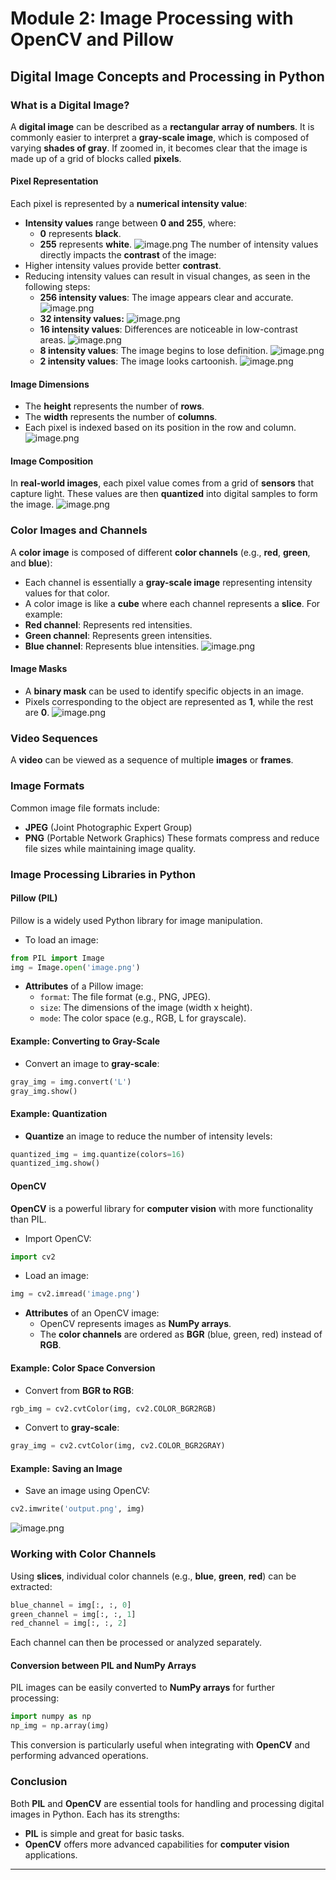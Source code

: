 

# Module 2: Image Processing with OpenCV and Pillow
## Digital Image Concepts and Processing in Python
### What is a Digital Image?
A **digital image** can be described as a **rectangular array of numbers**. It is commonly easier to interpret a **gray-scale image**, which is composed of varying **shades of gray**. If zoomed in, it becomes clear that the image is made up of a grid of blocks called **pixels**.
#### Pixel Representation
Each pixel is represented by a **numerical intensity value**:
- **Intensity values** range between **0 and 255**, where:
	- **0** represents **black**.
	- **255** represents **white**.
![image.png](https://prod-files-secure.s3.us-west-2.amazonaws.com/03e82b26-cccb-4906-bb56-adabcbdc0655/fa1bb4aa-313a-44c2-a7b3-7fa4a8432b08/image.png?X-Amz-Algorithm=AWS4-HMAC-SHA256&X-Amz-Content-Sha256=UNSIGNED-PAYLOAD&X-Amz-Credential=ASIAZI2LB4663TH2E5ZT%2F20250130%2Fus-west-2%2Fs3%2Faws4_request&X-Amz-Date=20250130T051518Z&X-Amz-Expires=3600&X-Amz-Security-Token=IQoJb3JpZ2luX2VjEJX%2F%2F%2F%2F%2F%2F%2F%2F%2F%2FwEaCXVzLXdlc3QtMiJGMEQCIBu5BNjyFOrf9LljuWaDskocj%2B9Q32A9EF%2BRD7xu4QPiAiBQHCMfCR9l1eCv0DHM7sHdsjA8m49uEirSiS5D6sa1VSqIBAie%2F%2F%2F%2F%2F%2F%2F%2F%2F%2F8BEAAaDDYzNzQyMzE4MzgwNSIMxX8JGh9YMNE4JAqwKtwDxhUkn%2BBwKuRPKm67Gd3hhvrSEYqr1tchtJ0WjqvoFWBLlNTfRhi%2B%2BrAEZNTO1bxnvlwRsMc4mzyTUIb%2BTeYytbZKfsKccSEiFedvSx0gjeppTxplIE27FnOozjsDXK4SD%2FG4MoQ9jI6fsfIYnymPb64XfHRoK5RCCI5FJY2si%2Bm6Wa4VHyKzGEydUQyClqdINskdHACaHqZ9LCPVv9%2B31A2JKAiy4lPcmM9vtwJQwFEkCx7AzcSW2VNF21Tr9i0y7fP%2FVBbsjkSqQx205lcAOENifBU2SWWmyBmca7slKiMyUCqFbdI9anKqn5FjwMZN8%2BR%2FVPFq%2FOCmDX9bev%2Fhxt%2BU25h5m5iqk3%2F9dvvGRt3kTH1dG%2FwDtls9YQuhmyQ89sfBxr0tNar9NyNgs5iIR45cWg0QpMJRT1UdVH4Fa4iIOIn2hapXDxg5xSkpDUaePIsXwwOe68EFGwHvtis6eoKnyqJ8wW59zgI0iNUjtLfrBau5AcCr5BImzDGecW95bgA69gtDYlDkzRVE1zKTmPEpySp2na897qcy2h%2FpmRBONkkCxUMFCvBqdTP0EbZj%2B4xsoDpppM0yXTh%2F6Q0zNZ25bNeEGvvpYDaISRe3FpI8lbo%2Fnc1%2BKhbIKAMw6YbsvAY6pgGE%2FuQhlQcB%2BIQgaMB5uyI%2F7O9OyGV%2Fb9829pLmgX6xmYsZWkOZVXFH5y3uK9h0%2Fr6R%2F8pHkTwN5qhHm9Jcz1ZTrX6xED6TpeK6N%2BZdcCWuu6eVNIAQGSuwZ38tN%2Fxbq3wCTeM8ZL5g0ZYBF8ve3lFtyUwx9Tpkns%2Budjyrv8mK3%2BKymhCV63v%2FT2n3HaW7w4YQ1nkUb2yEAg7Rh5rS%2BqfASZlg9sEo&X-Amz-Signature=11f1c8b8edde99df3488d58667bd1275a60bc9d60697b8587e0e781f8072da95&X-Amz-SignedHeaders=host&x-id=GetObject)
The number of intensity values directly impacts the **contrast** of the image:
- Higher intensity values provide better **contrast**.
- Reducing intensity values can result in visual changes, as seen in the following steps:
	- **256 intensity values**: The image appears clear and accurate.
![image.png](https://prod-files-secure.s3.us-west-2.amazonaws.com/03e82b26-cccb-4906-bb56-adabcbdc0655/0de7dfb4-99dc-4b87-8932-5165b3c3b775/image.png?X-Amz-Algorithm=AWS4-HMAC-SHA256&X-Amz-Content-Sha256=UNSIGNED-PAYLOAD&X-Amz-Credential=ASIAZI2LB466VI7PGYJE%2F20250130%2Fus-west-2%2Fs3%2Faws4_request&X-Amz-Date=20250130T051519Z&X-Amz-Expires=3600&X-Amz-Security-Token=IQoJb3JpZ2luX2VjEJX%2F%2F%2F%2F%2F%2F%2F%2F%2F%2FwEaCXVzLXdlc3QtMiJHMEUCIQDJ1o597HEixRDx5lTifYZoZRY3eHtYlEs6ULdKSff0FgIgGNuNhlmwrVjOb7xQ9aamhQhYG5xjM%2Fw2DblMEZ7s9KYqiAQInv%2F%2F%2F%2F%2F%2F%2F%2F%2F%2FARAAGgw2Mzc0MjMxODM4MDUiDDpufejfguBRjBnC8ircA0Dao6CMezmdTYhLe3Ge%2FmPkwG%2FuqNi%2BJWGrJvRATCTRTgQpFqhDLO6cqkBWs6CDq9X63Csu51s%2F2NT%2BWGnf37XgzjwvlBdH%2B9sChy8dcm3ElZJt2ifmXA8bf3ooczUjwxpJnieeSQDC5mMgQiNAyNwZusJBSilMtOAaoLhvo2uP6%2B5DJi%2FHLMR%2BSbJH4Ej1z7h7nt5F9vWL9ON3jEIPPCpXiDthTNJ3DbJpfULWSGzH6TDFtnUhbbLz9CXw%2BhIhAND8C%2BqXyDoyChowsZeYR7StlxuU0di9XqZjJLeb4CYU%2B43YZWLcPbCmhLcOAzP6UT9F10DSXYtEd%2F%2BS3zXQiNQCjZUxbO3XLBZkcHFm2tl9uVdmyfFwISNu%2FOgVoHmtzzb1VcI%2FFOVegaGabMRj2rurqXPN9%2FXNVW8CEMdsVXvGoIPdHTYIZ9oeRF17y7qDIm5Y3JFtS0%2FS4WdG5sq2csWyK%2FrXH5FbFVJK1Ridwxzy7x0Ca7DYRziDQUTo1jte90COaO0CW3ne3vzbGqJUGWyfA4haJqcQ9Ds90y4khx0C7qAK0jGlNPfdTxeK%2F%2F%2BjDAPggoxWjzKnm4UJkSiaV52eqZOl9FIAA0DeqbXST4UD0JFR%2F6aHqM0uC%2F%2B4MOWG7LwGOqUBN8wLsQAkpAi2cgd6Rh8PuGt6qEya%2B52F02F6r6eATodDAFVP%2F7%2FcimrqxvzCwKpmg3pjvHthAK83Eh66qEWjpQgpG1JUDSvpBhP09ufkVUd1Xwc%2FMO%2BuqxDD7iG4fwCy3RUSnKzG%2FwbECTQM7CDxTx%2FcixVwiNmiHOGRfRd5w28He%2FOH3X3wlMEcZudbFw6HYI%2B1XP1dmN9zrLGmhcEokqLXNmN6&X-Amz-Signature=57a9b5cd0712052f193842f7a8b44baa88a8f55de5444271bbd8418b5ad465b7&X-Amz-SignedHeaders=host&x-id=GetObject)
	- **32 intensity values:**
![image.png](https://prod-files-secure.s3.us-west-2.amazonaws.com/03e82b26-cccb-4906-bb56-adabcbdc0655/7eb81f08-b190-4c5a-ba2b-2a498a15b2c4/image.png?X-Amz-Algorithm=AWS4-HMAC-SHA256&X-Amz-Content-Sha256=UNSIGNED-PAYLOAD&X-Amz-Credential=ASIAZI2LB466VI7PGYJE%2F20250130%2Fus-west-2%2Fs3%2Faws4_request&X-Amz-Date=20250130T051519Z&X-Amz-Expires=3600&X-Amz-Security-Token=IQoJb3JpZ2luX2VjEJX%2F%2F%2F%2F%2F%2F%2F%2F%2F%2FwEaCXVzLXdlc3QtMiJHMEUCIQDJ1o597HEixRDx5lTifYZoZRY3eHtYlEs6ULdKSff0FgIgGNuNhlmwrVjOb7xQ9aamhQhYG5xjM%2Fw2DblMEZ7s9KYqiAQInv%2F%2F%2F%2F%2F%2F%2F%2F%2F%2FARAAGgw2Mzc0MjMxODM4MDUiDDpufejfguBRjBnC8ircA0Dao6CMezmdTYhLe3Ge%2FmPkwG%2FuqNi%2BJWGrJvRATCTRTgQpFqhDLO6cqkBWs6CDq9X63Csu51s%2F2NT%2BWGnf37XgzjwvlBdH%2B9sChy8dcm3ElZJt2ifmXA8bf3ooczUjwxpJnieeSQDC5mMgQiNAyNwZusJBSilMtOAaoLhvo2uP6%2B5DJi%2FHLMR%2BSbJH4Ej1z7h7nt5F9vWL9ON3jEIPPCpXiDthTNJ3DbJpfULWSGzH6TDFtnUhbbLz9CXw%2BhIhAND8C%2BqXyDoyChowsZeYR7StlxuU0di9XqZjJLeb4CYU%2B43YZWLcPbCmhLcOAzP6UT9F10DSXYtEd%2F%2BS3zXQiNQCjZUxbO3XLBZkcHFm2tl9uVdmyfFwISNu%2FOgVoHmtzzb1VcI%2FFOVegaGabMRj2rurqXPN9%2FXNVW8CEMdsVXvGoIPdHTYIZ9oeRF17y7qDIm5Y3JFtS0%2FS4WdG5sq2csWyK%2FrXH5FbFVJK1Ridwxzy7x0Ca7DYRziDQUTo1jte90COaO0CW3ne3vzbGqJUGWyfA4haJqcQ9Ds90y4khx0C7qAK0jGlNPfdTxeK%2F%2F%2BjDAPggoxWjzKnm4UJkSiaV52eqZOl9FIAA0DeqbXST4UD0JFR%2F6aHqM0uC%2F%2B4MOWG7LwGOqUBN8wLsQAkpAi2cgd6Rh8PuGt6qEya%2B52F02F6r6eATodDAFVP%2F7%2FcimrqxvzCwKpmg3pjvHthAK83Eh66qEWjpQgpG1JUDSvpBhP09ufkVUd1Xwc%2FMO%2BuqxDD7iG4fwCy3RUSnKzG%2FwbECTQM7CDxTx%2FcixVwiNmiHOGRfRd5w28He%2FOH3X3wlMEcZudbFw6HYI%2B1XP1dmN9zrLGmhcEokqLXNmN6&X-Amz-Signature=94a8bccd7087d9584b32178e9d29510ecae03efbf7f4a22d6d859e980588f0c7&X-Amz-SignedHeaders=host&x-id=GetObject)
	- **16 intensity values**: Differences are noticeable in low-contrast areas.
![image.png](https://prod-files-secure.s3.us-west-2.amazonaws.com/03e82b26-cccb-4906-bb56-adabcbdc0655/6bf56d44-9a14-4b7b-98c2-1f00b8630f0c/image.png?X-Amz-Algorithm=AWS4-HMAC-SHA256&X-Amz-Content-Sha256=UNSIGNED-PAYLOAD&X-Amz-Credential=ASIAZI2LB466VI7PGYJE%2F20250130%2Fus-west-2%2Fs3%2Faws4_request&X-Amz-Date=20250130T051519Z&X-Amz-Expires=3600&X-Amz-Security-Token=IQoJb3JpZ2luX2VjEJX%2F%2F%2F%2F%2F%2F%2F%2F%2F%2FwEaCXVzLXdlc3QtMiJHMEUCIQDJ1o597HEixRDx5lTifYZoZRY3eHtYlEs6ULdKSff0FgIgGNuNhlmwrVjOb7xQ9aamhQhYG5xjM%2Fw2DblMEZ7s9KYqiAQInv%2F%2F%2F%2F%2F%2F%2F%2F%2F%2FARAAGgw2Mzc0MjMxODM4MDUiDDpufejfguBRjBnC8ircA0Dao6CMezmdTYhLe3Ge%2FmPkwG%2FuqNi%2BJWGrJvRATCTRTgQpFqhDLO6cqkBWs6CDq9X63Csu51s%2F2NT%2BWGnf37XgzjwvlBdH%2B9sChy8dcm3ElZJt2ifmXA8bf3ooczUjwxpJnieeSQDC5mMgQiNAyNwZusJBSilMtOAaoLhvo2uP6%2B5DJi%2FHLMR%2BSbJH4Ej1z7h7nt5F9vWL9ON3jEIPPCpXiDthTNJ3DbJpfULWSGzH6TDFtnUhbbLz9CXw%2BhIhAND8C%2BqXyDoyChowsZeYR7StlxuU0di9XqZjJLeb4CYU%2B43YZWLcPbCmhLcOAzP6UT9F10DSXYtEd%2F%2BS3zXQiNQCjZUxbO3XLBZkcHFm2tl9uVdmyfFwISNu%2FOgVoHmtzzb1VcI%2FFOVegaGabMRj2rurqXPN9%2FXNVW8CEMdsVXvGoIPdHTYIZ9oeRF17y7qDIm5Y3JFtS0%2FS4WdG5sq2csWyK%2FrXH5FbFVJK1Ridwxzy7x0Ca7DYRziDQUTo1jte90COaO0CW3ne3vzbGqJUGWyfA4haJqcQ9Ds90y4khx0C7qAK0jGlNPfdTxeK%2F%2F%2BjDAPggoxWjzKnm4UJkSiaV52eqZOl9FIAA0DeqbXST4UD0JFR%2F6aHqM0uC%2F%2B4MOWG7LwGOqUBN8wLsQAkpAi2cgd6Rh8PuGt6qEya%2B52F02F6r6eATodDAFVP%2F7%2FcimrqxvzCwKpmg3pjvHthAK83Eh66qEWjpQgpG1JUDSvpBhP09ufkVUd1Xwc%2FMO%2BuqxDD7iG4fwCy3RUSnKzG%2FwbECTQM7CDxTx%2FcixVwiNmiHOGRfRd5w28He%2FOH3X3wlMEcZudbFw6HYI%2B1XP1dmN9zrLGmhcEokqLXNmN6&X-Amz-Signature=7819e2f91e12a01c62ed94f052061c36440a88236ceed53c2b01b4708199009c&X-Amz-SignedHeaders=host&x-id=GetObject)
	- **8 intensity values**: The image begins to lose definition.
![image.png](https://prod-files-secure.s3.us-west-2.amazonaws.com/03e82b26-cccb-4906-bb56-adabcbdc0655/cca05878-ca1a-43e0-8bec-1d146756f9ae/image.png?X-Amz-Algorithm=AWS4-HMAC-SHA256&X-Amz-Content-Sha256=UNSIGNED-PAYLOAD&X-Amz-Credential=ASIAZI2LB466VI7PGYJE%2F20250130%2Fus-west-2%2Fs3%2Faws4_request&X-Amz-Date=20250130T051519Z&X-Amz-Expires=3600&X-Amz-Security-Token=IQoJb3JpZ2luX2VjEJX%2F%2F%2F%2F%2F%2F%2F%2F%2F%2FwEaCXVzLXdlc3QtMiJHMEUCIQDJ1o597HEixRDx5lTifYZoZRY3eHtYlEs6ULdKSff0FgIgGNuNhlmwrVjOb7xQ9aamhQhYG5xjM%2Fw2DblMEZ7s9KYqiAQInv%2F%2F%2F%2F%2F%2F%2F%2F%2F%2FARAAGgw2Mzc0MjMxODM4MDUiDDpufejfguBRjBnC8ircA0Dao6CMezmdTYhLe3Ge%2FmPkwG%2FuqNi%2BJWGrJvRATCTRTgQpFqhDLO6cqkBWs6CDq9X63Csu51s%2F2NT%2BWGnf37XgzjwvlBdH%2B9sChy8dcm3ElZJt2ifmXA8bf3ooczUjwxpJnieeSQDC5mMgQiNAyNwZusJBSilMtOAaoLhvo2uP6%2B5DJi%2FHLMR%2BSbJH4Ej1z7h7nt5F9vWL9ON3jEIPPCpXiDthTNJ3DbJpfULWSGzH6TDFtnUhbbLz9CXw%2BhIhAND8C%2BqXyDoyChowsZeYR7StlxuU0di9XqZjJLeb4CYU%2B43YZWLcPbCmhLcOAzP6UT9F10DSXYtEd%2F%2BS3zXQiNQCjZUxbO3XLBZkcHFm2tl9uVdmyfFwISNu%2FOgVoHmtzzb1VcI%2FFOVegaGabMRj2rurqXPN9%2FXNVW8CEMdsVXvGoIPdHTYIZ9oeRF17y7qDIm5Y3JFtS0%2FS4WdG5sq2csWyK%2FrXH5FbFVJK1Ridwxzy7x0Ca7DYRziDQUTo1jte90COaO0CW3ne3vzbGqJUGWyfA4haJqcQ9Ds90y4khx0C7qAK0jGlNPfdTxeK%2F%2F%2BjDAPggoxWjzKnm4UJkSiaV52eqZOl9FIAA0DeqbXST4UD0JFR%2F6aHqM0uC%2F%2B4MOWG7LwGOqUBN8wLsQAkpAi2cgd6Rh8PuGt6qEya%2B52F02F6r6eATodDAFVP%2F7%2FcimrqxvzCwKpmg3pjvHthAK83Eh66qEWjpQgpG1JUDSvpBhP09ufkVUd1Xwc%2FMO%2BuqxDD7iG4fwCy3RUSnKzG%2FwbECTQM7CDxTx%2FcixVwiNmiHOGRfRd5w28He%2FOH3X3wlMEcZudbFw6HYI%2B1XP1dmN9zrLGmhcEokqLXNmN6&X-Amz-Signature=4183c578db3403bc2cc3daeabbe985a725d5363c8f2355e78766e0ea0b1c281e&X-Amz-SignedHeaders=host&x-id=GetObject)
	- **2 intensity values**: The image looks cartoonish.
![image.png](https://prod-files-secure.s3.us-west-2.amazonaws.com/03e82b26-cccb-4906-bb56-adabcbdc0655/12da64d7-6b97-44e0-bc2c-52b9c47ce212/image.png?X-Amz-Algorithm=AWS4-HMAC-SHA256&X-Amz-Content-Sha256=UNSIGNED-PAYLOAD&X-Amz-Credential=ASIAZI2LB466VI7PGYJE%2F20250130%2Fus-west-2%2Fs3%2Faws4_request&X-Amz-Date=20250130T051519Z&X-Amz-Expires=3600&X-Amz-Security-Token=IQoJb3JpZ2luX2VjEJX%2F%2F%2F%2F%2F%2F%2F%2F%2F%2FwEaCXVzLXdlc3QtMiJHMEUCIQDJ1o597HEixRDx5lTifYZoZRY3eHtYlEs6ULdKSff0FgIgGNuNhlmwrVjOb7xQ9aamhQhYG5xjM%2Fw2DblMEZ7s9KYqiAQInv%2F%2F%2F%2F%2F%2F%2F%2F%2F%2FARAAGgw2Mzc0MjMxODM4MDUiDDpufejfguBRjBnC8ircA0Dao6CMezmdTYhLe3Ge%2FmPkwG%2FuqNi%2BJWGrJvRATCTRTgQpFqhDLO6cqkBWs6CDq9X63Csu51s%2F2NT%2BWGnf37XgzjwvlBdH%2B9sChy8dcm3ElZJt2ifmXA8bf3ooczUjwxpJnieeSQDC5mMgQiNAyNwZusJBSilMtOAaoLhvo2uP6%2B5DJi%2FHLMR%2BSbJH4Ej1z7h7nt5F9vWL9ON3jEIPPCpXiDthTNJ3DbJpfULWSGzH6TDFtnUhbbLz9CXw%2BhIhAND8C%2BqXyDoyChowsZeYR7StlxuU0di9XqZjJLeb4CYU%2B43YZWLcPbCmhLcOAzP6UT9F10DSXYtEd%2F%2BS3zXQiNQCjZUxbO3XLBZkcHFm2tl9uVdmyfFwISNu%2FOgVoHmtzzb1VcI%2FFOVegaGabMRj2rurqXPN9%2FXNVW8CEMdsVXvGoIPdHTYIZ9oeRF17y7qDIm5Y3JFtS0%2FS4WdG5sq2csWyK%2FrXH5FbFVJK1Ridwxzy7x0Ca7DYRziDQUTo1jte90COaO0CW3ne3vzbGqJUGWyfA4haJqcQ9Ds90y4khx0C7qAK0jGlNPfdTxeK%2F%2F%2BjDAPggoxWjzKnm4UJkSiaV52eqZOl9FIAA0DeqbXST4UD0JFR%2F6aHqM0uC%2F%2B4MOWG7LwGOqUBN8wLsQAkpAi2cgd6Rh8PuGt6qEya%2B52F02F6r6eATodDAFVP%2F7%2FcimrqxvzCwKpmg3pjvHthAK83Eh66qEWjpQgpG1JUDSvpBhP09ufkVUd1Xwc%2FMO%2BuqxDD7iG4fwCy3RUSnKzG%2FwbECTQM7CDxTx%2FcixVwiNmiHOGRfRd5w28He%2FOH3X3wlMEcZudbFw6HYI%2B1XP1dmN9zrLGmhcEokqLXNmN6&X-Amz-Signature=8c45f5dd5f94dee7127a51ad3afc33f5678a44af00f2e9143ed1d4e05803010d&X-Amz-SignedHeaders=host&x-id=GetObject)
#### Image Dimensions
- The **height** represents the number of **rows**.
- The **width** represents the number of **columns**.
- Each pixel is indexed based on its position in the row and column.
![image.png](https://prod-files-secure.s3.us-west-2.amazonaws.com/03e82b26-cccb-4906-bb56-adabcbdc0655/ff056335-e79e-4491-b508-30cd45b6c194/image.png?X-Amz-Algorithm=AWS4-HMAC-SHA256&X-Amz-Content-Sha256=UNSIGNED-PAYLOAD&X-Amz-Credential=ASIAZI2LB4663TH2E5ZT%2F20250130%2Fus-west-2%2Fs3%2Faws4_request&X-Amz-Date=20250130T051518Z&X-Amz-Expires=3600&X-Amz-Security-Token=IQoJb3JpZ2luX2VjEJX%2F%2F%2F%2F%2F%2F%2F%2F%2F%2FwEaCXVzLXdlc3QtMiJGMEQCIBu5BNjyFOrf9LljuWaDskocj%2B9Q32A9EF%2BRD7xu4QPiAiBQHCMfCR9l1eCv0DHM7sHdsjA8m49uEirSiS5D6sa1VSqIBAie%2F%2F%2F%2F%2F%2F%2F%2F%2F%2F8BEAAaDDYzNzQyMzE4MzgwNSIMxX8JGh9YMNE4JAqwKtwDxhUkn%2BBwKuRPKm67Gd3hhvrSEYqr1tchtJ0WjqvoFWBLlNTfRhi%2B%2BrAEZNTO1bxnvlwRsMc4mzyTUIb%2BTeYytbZKfsKccSEiFedvSx0gjeppTxplIE27FnOozjsDXK4SD%2FG4MoQ9jI6fsfIYnymPb64XfHRoK5RCCI5FJY2si%2Bm6Wa4VHyKzGEydUQyClqdINskdHACaHqZ9LCPVv9%2B31A2JKAiy4lPcmM9vtwJQwFEkCx7AzcSW2VNF21Tr9i0y7fP%2FVBbsjkSqQx205lcAOENifBU2SWWmyBmca7slKiMyUCqFbdI9anKqn5FjwMZN8%2BR%2FVPFq%2FOCmDX9bev%2Fhxt%2BU25h5m5iqk3%2F9dvvGRt3kTH1dG%2FwDtls9YQuhmyQ89sfBxr0tNar9NyNgs5iIR45cWg0QpMJRT1UdVH4Fa4iIOIn2hapXDxg5xSkpDUaePIsXwwOe68EFGwHvtis6eoKnyqJ8wW59zgI0iNUjtLfrBau5AcCr5BImzDGecW95bgA69gtDYlDkzRVE1zKTmPEpySp2na897qcy2h%2FpmRBONkkCxUMFCvBqdTP0EbZj%2B4xsoDpppM0yXTh%2F6Q0zNZ25bNeEGvvpYDaISRe3FpI8lbo%2Fnc1%2BKhbIKAMw6YbsvAY6pgGE%2FuQhlQcB%2BIQgaMB5uyI%2F7O9OyGV%2Fb9829pLmgX6xmYsZWkOZVXFH5y3uK9h0%2Fr6R%2F8pHkTwN5qhHm9Jcz1ZTrX6xED6TpeK6N%2BZdcCWuu6eVNIAQGSuwZ38tN%2Fxbq3wCTeM8ZL5g0ZYBF8ve3lFtyUwx9Tpkns%2Budjyrv8mK3%2BKymhCV63v%2FT2n3HaW7w4YQ1nkUb2yEAg7Rh5rS%2BqfASZlg9sEo&X-Amz-Signature=19c9665a753635d587884a433ae7d458d2e3d8cb7ec2f278194c9879de7b499f&X-Amz-SignedHeaders=host&x-id=GetObject)
#### Image Composition
In **real-world images**, each pixel value comes from a grid of **sensors** that capture light. These values are then **quantized** into digital samples to form the image.
![image.png](https://prod-files-secure.s3.us-west-2.amazonaws.com/03e82b26-cccb-4906-bb56-adabcbdc0655/0c721ea0-409b-4d32-b630-a00d6f170d18/image.png?X-Amz-Algorithm=AWS4-HMAC-SHA256&X-Amz-Content-Sha256=UNSIGNED-PAYLOAD&X-Amz-Credential=ASIAZI2LB4663TH2E5ZT%2F20250130%2Fus-west-2%2Fs3%2Faws4_request&X-Amz-Date=20250130T051518Z&X-Amz-Expires=3600&X-Amz-Security-Token=IQoJb3JpZ2luX2VjEJX%2F%2F%2F%2F%2F%2F%2F%2F%2F%2FwEaCXVzLXdlc3QtMiJGMEQCIBu5BNjyFOrf9LljuWaDskocj%2B9Q32A9EF%2BRD7xu4QPiAiBQHCMfCR9l1eCv0DHM7sHdsjA8m49uEirSiS5D6sa1VSqIBAie%2F%2F%2F%2F%2F%2F%2F%2F%2F%2F8BEAAaDDYzNzQyMzE4MzgwNSIMxX8JGh9YMNE4JAqwKtwDxhUkn%2BBwKuRPKm67Gd3hhvrSEYqr1tchtJ0WjqvoFWBLlNTfRhi%2B%2BrAEZNTO1bxnvlwRsMc4mzyTUIb%2BTeYytbZKfsKccSEiFedvSx0gjeppTxplIE27FnOozjsDXK4SD%2FG4MoQ9jI6fsfIYnymPb64XfHRoK5RCCI5FJY2si%2Bm6Wa4VHyKzGEydUQyClqdINskdHACaHqZ9LCPVv9%2B31A2JKAiy4lPcmM9vtwJQwFEkCx7AzcSW2VNF21Tr9i0y7fP%2FVBbsjkSqQx205lcAOENifBU2SWWmyBmca7slKiMyUCqFbdI9anKqn5FjwMZN8%2BR%2FVPFq%2FOCmDX9bev%2Fhxt%2BU25h5m5iqk3%2F9dvvGRt3kTH1dG%2FwDtls9YQuhmyQ89sfBxr0tNar9NyNgs5iIR45cWg0QpMJRT1UdVH4Fa4iIOIn2hapXDxg5xSkpDUaePIsXwwOe68EFGwHvtis6eoKnyqJ8wW59zgI0iNUjtLfrBau5AcCr5BImzDGecW95bgA69gtDYlDkzRVE1zKTmPEpySp2na897qcy2h%2FpmRBONkkCxUMFCvBqdTP0EbZj%2B4xsoDpppM0yXTh%2F6Q0zNZ25bNeEGvvpYDaISRe3FpI8lbo%2Fnc1%2BKhbIKAMw6YbsvAY6pgGE%2FuQhlQcB%2BIQgaMB5uyI%2F7O9OyGV%2Fb9829pLmgX6xmYsZWkOZVXFH5y3uK9h0%2Fr6R%2F8pHkTwN5qhHm9Jcz1ZTrX6xED6TpeK6N%2BZdcCWuu6eVNIAQGSuwZ38tN%2Fxbq3wCTeM8ZL5g0ZYBF8ve3lFtyUwx9Tpkns%2Budjyrv8mK3%2BKymhCV63v%2FT2n3HaW7w4YQ1nkUb2yEAg7Rh5rS%2BqfASZlg9sEo&X-Amz-Signature=aec9e2f15223d4630b67562609287edc5dc9eb8081c4eb20ecba5d3b1a6ae7d9&X-Amz-SignedHeaders=host&x-id=GetObject)
### Color Images and Channels
A **color image** is composed of different **color channels** (e.g., **red**, **green**, and **blue**):
- Each channel is essentially a **gray-scale image** representing intensity values for that color.
- A color image is like a **cube** where each channel represents a **slice**.
For example:
- **Red channel**: Represents red intensities.
- **Green channel**: Represents green intensities.
- **Blue channel**: Represents blue intensities.
![image.png](https://prod-files-secure.s3.us-west-2.amazonaws.com/03e82b26-cccb-4906-bb56-adabcbdc0655/c0cc17c9-842f-413f-82e8-f3f44278cf74/image.png?X-Amz-Algorithm=AWS4-HMAC-SHA256&X-Amz-Content-Sha256=UNSIGNED-PAYLOAD&X-Amz-Credential=ASIAZI2LB4663TH2E5ZT%2F20250130%2Fus-west-2%2Fs3%2Faws4_request&X-Amz-Date=20250130T051518Z&X-Amz-Expires=3600&X-Amz-Security-Token=IQoJb3JpZ2luX2VjEJX%2F%2F%2F%2F%2F%2F%2F%2F%2F%2FwEaCXVzLXdlc3QtMiJGMEQCIBu5BNjyFOrf9LljuWaDskocj%2B9Q32A9EF%2BRD7xu4QPiAiBQHCMfCR9l1eCv0DHM7sHdsjA8m49uEirSiS5D6sa1VSqIBAie%2F%2F%2F%2F%2F%2F%2F%2F%2F%2F8BEAAaDDYzNzQyMzE4MzgwNSIMxX8JGh9YMNE4JAqwKtwDxhUkn%2BBwKuRPKm67Gd3hhvrSEYqr1tchtJ0WjqvoFWBLlNTfRhi%2B%2BrAEZNTO1bxnvlwRsMc4mzyTUIb%2BTeYytbZKfsKccSEiFedvSx0gjeppTxplIE27FnOozjsDXK4SD%2FG4MoQ9jI6fsfIYnymPb64XfHRoK5RCCI5FJY2si%2Bm6Wa4VHyKzGEydUQyClqdINskdHACaHqZ9LCPVv9%2B31A2JKAiy4lPcmM9vtwJQwFEkCx7AzcSW2VNF21Tr9i0y7fP%2FVBbsjkSqQx205lcAOENifBU2SWWmyBmca7slKiMyUCqFbdI9anKqn5FjwMZN8%2BR%2FVPFq%2FOCmDX9bev%2Fhxt%2BU25h5m5iqk3%2F9dvvGRt3kTH1dG%2FwDtls9YQuhmyQ89sfBxr0tNar9NyNgs5iIR45cWg0QpMJRT1UdVH4Fa4iIOIn2hapXDxg5xSkpDUaePIsXwwOe68EFGwHvtis6eoKnyqJ8wW59zgI0iNUjtLfrBau5AcCr5BImzDGecW95bgA69gtDYlDkzRVE1zKTmPEpySp2na897qcy2h%2FpmRBONkkCxUMFCvBqdTP0EbZj%2B4xsoDpppM0yXTh%2F6Q0zNZ25bNeEGvvpYDaISRe3FpI8lbo%2Fnc1%2BKhbIKAMw6YbsvAY6pgGE%2FuQhlQcB%2BIQgaMB5uyI%2F7O9OyGV%2Fb9829pLmgX6xmYsZWkOZVXFH5y3uK9h0%2Fr6R%2F8pHkTwN5qhHm9Jcz1ZTrX6xED6TpeK6N%2BZdcCWuu6eVNIAQGSuwZ38tN%2Fxbq3wCTeM8ZL5g0ZYBF8ve3lFtyUwx9Tpkns%2Budjyrv8mK3%2BKymhCV63v%2FT2n3HaW7w4YQ1nkUb2yEAg7Rh5rS%2BqfASZlg9sEo&X-Amz-Signature=ee6b95b1ce72a746ea00cb805dd1ffde731b30c918de3b0c618ae2a283b48b9f&X-Amz-SignedHeaders=host&x-id=GetObject)
#### Image Masks
- A **binary mask** can be used to identify specific objects in an image.
- Pixels corresponding to the object are represented as **1**, while the rest are **0**.
![image.png](https://prod-files-secure.s3.us-west-2.amazonaws.com/03e82b26-cccb-4906-bb56-adabcbdc0655/667eab4d-d19d-4618-81d0-663b6beb002c/image.png?X-Amz-Algorithm=AWS4-HMAC-SHA256&X-Amz-Content-Sha256=UNSIGNED-PAYLOAD&X-Amz-Credential=ASIAZI2LB4663TH2E5ZT%2F20250130%2Fus-west-2%2Fs3%2Faws4_request&X-Amz-Date=20250130T051518Z&X-Amz-Expires=3600&X-Amz-Security-Token=IQoJb3JpZ2luX2VjEJX%2F%2F%2F%2F%2F%2F%2F%2F%2F%2FwEaCXVzLXdlc3QtMiJGMEQCIBu5BNjyFOrf9LljuWaDskocj%2B9Q32A9EF%2BRD7xu4QPiAiBQHCMfCR9l1eCv0DHM7sHdsjA8m49uEirSiS5D6sa1VSqIBAie%2F%2F%2F%2F%2F%2F%2F%2F%2F%2F8BEAAaDDYzNzQyMzE4MzgwNSIMxX8JGh9YMNE4JAqwKtwDxhUkn%2BBwKuRPKm67Gd3hhvrSEYqr1tchtJ0WjqvoFWBLlNTfRhi%2B%2BrAEZNTO1bxnvlwRsMc4mzyTUIb%2BTeYytbZKfsKccSEiFedvSx0gjeppTxplIE27FnOozjsDXK4SD%2FG4MoQ9jI6fsfIYnymPb64XfHRoK5RCCI5FJY2si%2Bm6Wa4VHyKzGEydUQyClqdINskdHACaHqZ9LCPVv9%2B31A2JKAiy4lPcmM9vtwJQwFEkCx7AzcSW2VNF21Tr9i0y7fP%2FVBbsjkSqQx205lcAOENifBU2SWWmyBmca7slKiMyUCqFbdI9anKqn5FjwMZN8%2BR%2FVPFq%2FOCmDX9bev%2Fhxt%2BU25h5m5iqk3%2F9dvvGRt3kTH1dG%2FwDtls9YQuhmyQ89sfBxr0tNar9NyNgs5iIR45cWg0QpMJRT1UdVH4Fa4iIOIn2hapXDxg5xSkpDUaePIsXwwOe68EFGwHvtis6eoKnyqJ8wW59zgI0iNUjtLfrBau5AcCr5BImzDGecW95bgA69gtDYlDkzRVE1zKTmPEpySp2na897qcy2h%2FpmRBONkkCxUMFCvBqdTP0EbZj%2B4xsoDpppM0yXTh%2F6Q0zNZ25bNeEGvvpYDaISRe3FpI8lbo%2Fnc1%2BKhbIKAMw6YbsvAY6pgGE%2FuQhlQcB%2BIQgaMB5uyI%2F7O9OyGV%2Fb9829pLmgX6xmYsZWkOZVXFH5y3uK9h0%2Fr6R%2F8pHkTwN5qhHm9Jcz1ZTrX6xED6TpeK6N%2BZdcCWuu6eVNIAQGSuwZ38tN%2Fxbq3wCTeM8ZL5g0ZYBF8ve3lFtyUwx9Tpkns%2Budjyrv8mK3%2BKymhCV63v%2FT2n3HaW7w4YQ1nkUb2yEAg7Rh5rS%2BqfASZlg9sEo&X-Amz-Signature=a63752497bf7e9fc02bf4db6cd695c8af978539f2de110603bde5fd4264e209a&X-Amz-SignedHeaders=host&x-id=GetObject)
### Video Sequences
A **video** can be viewed as a sequence of multiple **images** or **frames**.
### Image Formats
Common image file formats include:
- **JPEG** (Joint Photographic Expert Group)
- **PNG** (Portable Network Graphics)
These formats compress and reduce file sizes while maintaining image quality.
### Image Processing Libraries in Python
#### Pillow (PIL)
Pillow is a widely used Python library for image manipulation.
- To load an image:
```python
from PIL import Image
img = Image.open('image.png')
```
- **Attributes** of a Pillow image:
	- `format`: The file format (e.g., PNG, JPEG).
	- `size`: The dimensions of the image (width x height).
	- `mode`: The color space (e.g., RGB, L for grayscale).
#### Example: Converting to Gray-Scale
- Convert an image to **gray-scale**:
```python
gray_img = img.convert('L')
gray_img.show()
```
#### Example: Quantization
- **Quantize** an image to reduce the number of intensity levels:
```python
quantized_img = img.quantize(colors=16)
quantized_img.show()
```
#### OpenCV
**OpenCV** is a powerful library for **computer vision** with more functionality than PIL.
- Import OpenCV:
```python
import cv2
```
- Load an image:
```python
img = cv2.imread('image.png')
```
- **Attributes** of an OpenCV image:
	- OpenCV represents images as **NumPy arrays**.
	- The **color channels** are ordered as **BGR** (blue, green, red) instead of **RGB**.
#### Example: Color Space Conversion
- Convert from **BGR to RGB**:
```python
rgb_img = cv2.cvtColor(img, cv2.COLOR_BGR2RGB)
```
- Convert to **gray-scale**:
```python
gray_img = cv2.cvtColor(img, cv2.COLOR_BGR2GRAY)
```
#### Example: Saving an Image
- Save an image using OpenCV:
```python
cv2.imwrite('output.png', img)
```
![image.png](https://prod-files-secure.s3.us-west-2.amazonaws.com/03e82b26-cccb-4906-bb56-adabcbdc0655/25fcc977-54ea-484c-997e-9b6bd016f347/image.png?X-Amz-Algorithm=AWS4-HMAC-SHA256&X-Amz-Content-Sha256=UNSIGNED-PAYLOAD&X-Amz-Credential=ASIAZI2LB4663TH2E5ZT%2F20250130%2Fus-west-2%2Fs3%2Faws4_request&X-Amz-Date=20250130T051518Z&X-Amz-Expires=3600&X-Amz-Security-Token=IQoJb3JpZ2luX2VjEJX%2F%2F%2F%2F%2F%2F%2F%2F%2F%2FwEaCXVzLXdlc3QtMiJGMEQCIBu5BNjyFOrf9LljuWaDskocj%2B9Q32A9EF%2BRD7xu4QPiAiBQHCMfCR9l1eCv0DHM7sHdsjA8m49uEirSiS5D6sa1VSqIBAie%2F%2F%2F%2F%2F%2F%2F%2F%2F%2F8BEAAaDDYzNzQyMzE4MzgwNSIMxX8JGh9YMNE4JAqwKtwDxhUkn%2BBwKuRPKm67Gd3hhvrSEYqr1tchtJ0WjqvoFWBLlNTfRhi%2B%2BrAEZNTO1bxnvlwRsMc4mzyTUIb%2BTeYytbZKfsKccSEiFedvSx0gjeppTxplIE27FnOozjsDXK4SD%2FG4MoQ9jI6fsfIYnymPb64XfHRoK5RCCI5FJY2si%2Bm6Wa4VHyKzGEydUQyClqdINskdHACaHqZ9LCPVv9%2B31A2JKAiy4lPcmM9vtwJQwFEkCx7AzcSW2VNF21Tr9i0y7fP%2FVBbsjkSqQx205lcAOENifBU2SWWmyBmca7slKiMyUCqFbdI9anKqn5FjwMZN8%2BR%2FVPFq%2FOCmDX9bev%2Fhxt%2BU25h5m5iqk3%2F9dvvGRt3kTH1dG%2FwDtls9YQuhmyQ89sfBxr0tNar9NyNgs5iIR45cWg0QpMJRT1UdVH4Fa4iIOIn2hapXDxg5xSkpDUaePIsXwwOe68EFGwHvtis6eoKnyqJ8wW59zgI0iNUjtLfrBau5AcCr5BImzDGecW95bgA69gtDYlDkzRVE1zKTmPEpySp2na897qcy2h%2FpmRBONkkCxUMFCvBqdTP0EbZj%2B4xsoDpppM0yXTh%2F6Q0zNZ25bNeEGvvpYDaISRe3FpI8lbo%2Fnc1%2BKhbIKAMw6YbsvAY6pgGE%2FuQhlQcB%2BIQgaMB5uyI%2F7O9OyGV%2Fb9829pLmgX6xmYsZWkOZVXFH5y3uK9h0%2Fr6R%2F8pHkTwN5qhHm9Jcz1ZTrX6xED6TpeK6N%2BZdcCWuu6eVNIAQGSuwZ38tN%2Fxbq3wCTeM8ZL5g0ZYBF8ve3lFtyUwx9Tpkns%2Budjyrv8mK3%2BKymhCV63v%2FT2n3HaW7w4YQ1nkUb2yEAg7Rh5rS%2BqfASZlg9sEo&X-Amz-Signature=73ee300422cab3fff289694121216ab88e543747f42ac97453cffea0f18a900a&X-Amz-SignedHeaders=host&x-id=GetObject)
### Working with Color Channels
Using **slices**, individual color channels (e.g., **blue**, **green**, **red**) can be extracted:
```python
blue_channel = img[:, :, 0]
green_channel = img[:, :, 1]
red_channel = img[:, :, 2]
```
Each channel can then be processed or analyzed separately.
#### Conversion between PIL and NumPy Arrays
PIL images can be easily converted to **NumPy arrays** for further processing:
```python
import numpy as np
np_img = np.array(img)
```
This conversion is particularly useful when integrating with **OpenCV** and performing advanced operations.
### Conclusion
Both **PIL** and **OpenCV** are essential tools for handling and processing digital images in Python. Each has its strengths:
- **PIL** is simple and great for basic tasks.
- **OpenCV** offers more advanced capabilities for **computer vision** applications.
___


